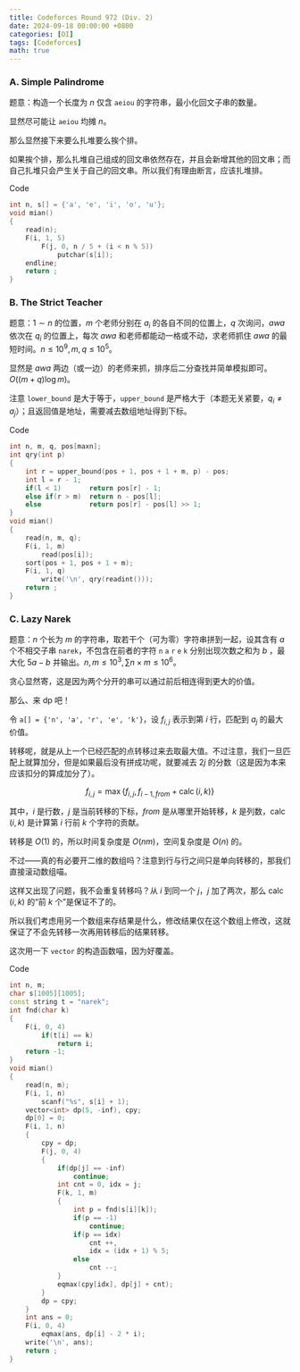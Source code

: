 ```yaml
---
title: Codeforces Round 972 (Div. 2) 
date: 2024-09-18 00:00:00 +0800
categories: [OI]
tags: [Codeforces]
math: true
---
```


### A. Simple Palindrome

题意：构造一个长度为 $n$ 仅含 `aeiou` 的字符串，最小化回文子串的数量。

显然尽可能让 `aeiou` 均摊 $n$。

那么显然接下来要么扎堆要么挨个排。

如果挨个排，那么扎堆自己组成的回文串依然存在，并且会新增其他的回文串；而自己扎堆只会产生关于自己的回文串。所以我们有理由断言，应该扎堆排。

Code

```cpp
int n, s[] = {'a', 'e', 'i', 'o', 'u'};
void mian()
{
    read(n);
    F(i, 1, 5)
        F(j, 0, n / 5 + (i < n % 5))
            putchar(s[i]);
    endline;
    return ;
}
```

### B. The Strict Teacher

题意：$1 \sim n$ 的位置，$m$ 个老师分别在 $a_i$ 的各自不同的位置上，$q$ 次询问，$awa$ 依次在 $q_i$ 的位置上，每次 $awa$ 和老师都能动一格或不动，求老师抓住 $awa$ 的最短时间。$n\leq 10^9,m,q\leq10^5$。

显然是 $awa$ 两边（或一边）的老师来抓，排序后二分查找并简单模拟即可。$O((m+q)\log m)$。

注意 `lower_bound` 是大于等于，`upper_bound` 是严格大于（本题无关紧要，$q_i\neq a_j$）；且返回值是地址，需要减去数组地址得到下标。

Code

```cpp
int n, m, q, pos[maxn];
int qry(int p)
{
    int r = upper_bound(pos + 1, pos + 1 + m, p) - pos;
    int l = r - 1;
    if(l < 1)       return pos[r] - 1;
    else if(r > m)  return n - pos[l];
    else            return pos[r] - pos[l] >> 1;
}
void mian()
{
    read(n, m, q);
    F(i, 1, m)
        read(pos[i]);
    sort(pos + 1, pos + 1 + m);
    F(i, 1, q)
        write('\n', qry(readint()));
    return ;
}
```

### C. Lazy Narek

题意：$n$ 个长为 $m$ 的字符串，取若干个（可为零）字符串拼到一起，设其含有 $a$ 个不相交子串 `narek`，不包含在前者的字符 `n` `a` `r` `e` `k` 分别出现次数之和为 $b$ ，最大化 $5a-b$ 并输出。$n,m\leq 10^3, \sum n\times m \leq 10^6$。

贪心显然寄，这是因为两个分开的串可以通过前后相连得到更大的价值。

那么、来 dp 吧！

令 `a[] = {'n', 'a', 'r', 'e', 'k'}`，设 $f_{i,j}$ 表示到第 $i$ 行，匹配到 $a_j$ 的最大价值。

转移呢，就是从上一个已经匹配的点转移过来去取最大值。不过注意，我们一旦匹配上就算加分，但是如果最后没有拼成功呢，就要减去 $2j$ 的分数（这是因为本来应该扣分的算成加分了）。

$$f_{i, j} = \max\left\{f_{i, j}, f_{i - 1, from} + \operatorname{calc}(i, k)\right\}$$

其中，$i$ 是行数，$j$ 是当前转移的下标，$from$ 是从哪里开始转移，$k$ 是列数，$\operatorname{calc}(i,k)$ 是计算第 $i$ 行前 $k$ 个字符的贡献。

转移是 $O(1)$ 的，所以时间复杂度是 $O(nm)$，空间复杂度是 $O(n)$ 的。

不过——真的有必要开二维的数组吗？注意到行与行之间只是单向转移的，那我们直接滚动数组喵。

这样又出现了问题，我不会重复转移吗？从 $i$ 到同一个 $j$，$j$ 加了两次，那么 $\operatorname{calc}(i,k)$ 的“前 $k$ 个”是保证不了的。

所以我们考虑用另一个数组来存结果是什么，修改结果仅在这个数组上修改，这就保证了不会先转移一次再用转移后的结果转移。

这次用一下 `vector` 的构造函数喵，因为好覆盖。

Code

```cpp
int n, m;
char s[1005][1005];
const string t = "narek";
int fnd(char k)
{
    F(i, 0, 4)
        if(t[i] == k)   
            return i;
    return -1;
}
void mian()
{
    read(n, m);
    F(i, 1, n)
        scanf("%s", s[i] + 1);
    vector<int> dp(5, -inf), cpy;
    dp[0] = 0;
    F(i, 1, n)
    {
        cpy = dp;
        F(j, 0, 4)
        {
            if(dp[j] == -inf)
                continue;
            int cnt = 0, idx = j;
            F(k, 1, m)
            {
                int p = fnd(s[i][k]);
                if(p == -1)
                    continue;
                if(p == idx)
                    cnt ++,                  
                    idx = (idx + 1) % 5;
                else
                    cnt --;
            }
            eqmax(cpy[idx], dp[j] + cnt);
        }
        dp = cpy;
    }
    int ans = 0;
    F(i, 0, 4)
        eqmax(ans, dp[i] - 2 * i);
    write('\n', ans);
    return ;
}
```
